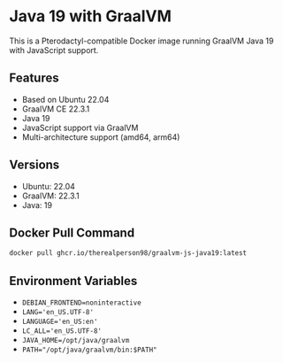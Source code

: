 # Java 19 with GraalVM

This is a Pterodactyl-compatible Docker image running GraalVM Java 19 with JavaScript support.

## Features
- Based on Ubuntu 22.04
- GraalVM CE 22.3.1
- Java 19
- JavaScript support via GraalVM
- Multi-architecture support (amd64, arm64)

## Versions
- Ubuntu: 22.04
- GraalVM: 22.3.1
- Java: 19

## Docker Pull Command
```bash
docker pull ghcr.io/therealperson98/graalvm-js-java19:latest
```

## Environment Variables
- `DEBIAN_FRONTEND=noninteractive`
- `LANG='en_US.UTF-8'`
- `LANGUAGE='en_US:en'`
- `LC_ALL='en_US.UTF-8'`
- `JAVA_HOME=/opt/java/graalvm`
- `PATH="/opt/java/graalvm/bin:$PATH"` 